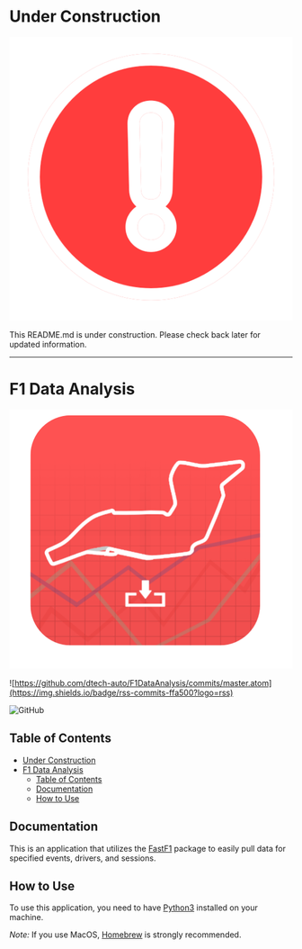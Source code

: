# Under Construction

<p align="center">
  <img src = src/common/images/construct.png />
</p>

This README.md is under construction. Please check back later for updated information.

------

# F1 Data Analysis

<p align="center">

  ![F1DataAnalysis](src/common/images/icon.png)

  ![https://github.com/dtech-auto/F1DataAnalysis/commits/master.atom](https://img.shields.io/badge/rss-commits-ffa500?logo=rss)

  ![GitHub](https://img.shields.io/github/license/dtech-auto/F1DataAnalysis)

</p>

## Table of Contents
- [Under Construction](#under-construction)
- [F1 Data Analysis](#f1-data-analysis)
  - [Table of Contents](#table-of-contents)
  - [Documentation](#documentation)
  - [How to Use](#how-to-use)



## Documentation

This is an application that utilizes the [FastF1](https://github.com/theOehrly/Fast-F1) package to easily pull data for specified events, drivers, and sessions.

## How to Use

To use this application, you need to have [Python3](https://www.python.org/downloads/) installed on your machine.


*Note:* If you use MacOS, [Homebrew](https://docs.brew.sh/Installation) is strongly recommended.


